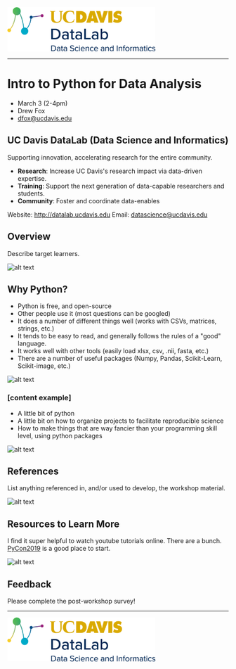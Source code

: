 <img src="references/datalab-logo-full-color-rgb.png" height="100">

---

# Intro to Python for Data Analysis
* March 3 (2-4pm)
* Drew Fox
* dfox@ucdavis.edu

## UC Davis DataLab (Data Science and Informatics)
Supporting innovation, accelerating research for the entire community.
* **Research**: Increase UC Davis's research impact via data-driven expertise.
* **Training**: Support the next generation of data-capable researchers and students.
* **Community**: Foster and coordinate data-enables

Website: http://datalab.ucdavis.edu
Email: datascience@ucdavis.edu


## Overview
Describe target learners.

[//]: # (if you have a relevant image, photo, or link, this could be a good place to insert it)
![alt text](/path/to/img.jpg "optional title")


## Why Python?
- Python is free, and open-source
- Other people use it (most questions can be googled)
- It does a number of different things well (works with CSVs, matrices, strings, etc.)
- It tends to be easy to read, and generally follows the rules of a "good" language.
- It works well with other tools (easily load xlsx, csv, .nii, fasta, etc.)
- There are a number of useful packages (Numpy, Pandas, Scikit-Learn, Scikit-image, etc.)

[//]: # (if you have a relevant image, photo, or link, this could be a good place to insert it)
![alt text](/path/to/img.jpg "optional title")


### [content example]
- A little bit of python
- A little bit on how to organize projects to facilitate reproducible science
- How to make things that are way fancier than your programming skill level, using python packages


[//]: # (insets can be helpful for key concepts or images)
![alt text](/path/to/img.jpg "optional title")


## References
List anything referenced in, and/or used to develop, the workshop material.

[//]: # (some logos, book images, or screen captures of mentioned resources could be inserted here)
![alt text](/path/to/img.jpg "optional title")


## Resources to Learn More
I find it super helpful to watch youtube tutorials online. There are a bunch. [PyCon2019](https://www.youtube.com/channel/UCxs2IIVXaEHHA4BtTiWZ2mQ/videos) is a good place to start. 

[//]: # (highlight any upcoming workshops)
![alt text](/path/to/img.jpg "optional title")


## Feedback
Please complete the post-workshop survey!

---

<img src="references/datalab-logo-full-color-rgb.png" height="100">
